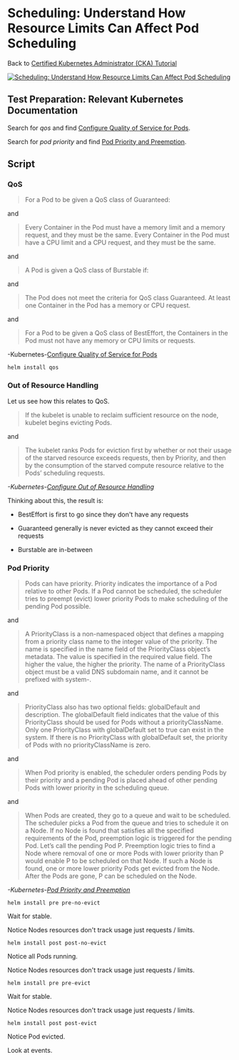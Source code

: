 # Scheduling: Understand How Resource Limits Can Affect Pod Scheduling

Back to [Certified Kubernetes Administrator (CKA) Tutorial](https://github.com/larkintuckerllc/k8s-cka-tutorial)

[![Scheduling: Understand How Resource Limits Can Affect Pod Scheduling](http://img.youtube.com/vi/sW91aPJ8N3g/0.jpg)](https://youtu.be/sW91aPJ8N3g)

## Test Preparation: Relevant Kubernetes Documentation

Search for *qos* and find [Configure Quality of Service for Pods](https://kubernetes.io/docs/tasks/configure-pod-container/quality-service-pod/).

Search for *pod priority* and find [Pod Priority and Preemption](https://kubernetes.io/docs/concepts/configuration/pod-priority-preemption/).

## Script

### QoS

> For a Pod to be given a QoS class of Guaranteed:

and

> Every Container in the Pod must have a memory limit and a memory request, and they must be the same.
Every Container in the Pod must have a CPU limit and a CPU request, and they must be the same.

and

> A Pod is given a QoS class of Burstable if:

and

>The Pod does not meet the criteria for QoS class Guaranteed.
> At least one Container in the Pod has a memory or CPU request.

and

> For a Pod to be given a QoS class of BestEffort, the Containers in the Pod must not have any memory or CPU limits or requests.

-Kubernetes-[Configure Quality of Service for Pods](https://kubernetes.io/docs/tasks/configure-pod-container/quality-service-pod/)

```plaintext
helm install qos
```

### Out of Resource Handling

Let us see how this relates to QoS.

> If the kubelet is unable to reclaim sufficient resource on the node, kubelet begins evicting Pods.

and

> The kubelet ranks Pods for eviction first by whether or not their usage of the starved resource exceeds requests, then by Priority, and then by the consumption of the starved compute resource relative to the Pods’ scheduling requests.

*-Kubernetes-[Configure Out of Resource Handling](https://kubernetes.io/docs/tasks/administer-cluster/out-of-resource/)*

Thinking about this, the result is:

* BestEffort is first to go since they don't have any requests

* Guaranteed generally is never evicted as they cannot exceed their requests

* Burstable are in-between

### Pod Priority

> Pods can have priority. Priority indicates the importance of a Pod relative to other Pods. If a Pod cannot be scheduled, the scheduler tries to preempt (evict) lower priority Pods to make scheduling of the pending Pod possible.

and

> A PriorityClass is a non-namespaced object that defines a mapping from a priority class name to the integer value of the priority. The name is specified in the name field of the PriorityClass object’s metadata. The value is specified in the required value field. The higher the value, the higher the priority. The name of a PriorityClass object must be a valid DNS subdomain name, and it cannot be prefixed with system-.

and

> PriorityClass also has two optional fields: globalDefault and description. The globalDefault field indicates that the value of this PriorityClass should be used for Pods without a priorityClassName. Only one PriorityClass with globalDefault set to true can exist in the system. If there is no PriorityClass with globalDefault set, the priority of Pods with no priorityClassName is zero.

and

> When Pod priority is enabled, the scheduler orders pending Pods by their priority and a pending Pod is placed ahead of other pending Pods with lower priority in the scheduling queue.

and

> When Pods are created, they go to a queue and wait to be scheduled. The scheduler picks a Pod from the queue and tries to schedule it on a Node. If no Node is found that satisfies all the specified requirements of the Pod, preemption logic is triggered for the pending Pod. Let’s call the pending Pod P. Preemption logic tries to find a Node where removal of one or more Pods with lower priority than P would enable P to be scheduled on that Node. If such a Node is found, one or more lower priority Pods get evicted from the Node. After the Pods are gone, P can be scheduled on the Node.

*-Kubernetes-[Pod Priority and Preemption](https://kubernetes.io/docs/concepts/configuration/pod-priority-preemption/)*

```plaintext
helm install pre pre-no-evict
```

Wait for stable.

Notice Nodes resources don't track usage just requests / limits.

```plaintext
helm install post post-no-evict
```

Notice all Pods running.

Notice Nodes resources don't track usage just requests / limits.

```plaintext
helm install pre pre-evict
```

Wait for stable.

Notice Nodes resources don't track usage just requests / limits.

```plaintext
helm install post post-evict
```

Notice Pod evicted.

Look at events.
